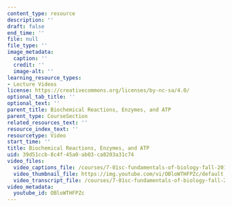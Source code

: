 ```yaml
---
content_type: resource
description: ''
draft: false
end_time: ''
file: null
file_type: ''
image_metadata:
  caption: ''
  credit: ''
  image-alt: ''
learning_resource_types:
- Lecture Videos
license: https://creativecommons.org/licenses/by-nc-sa/4.0/
optional_tab_title: ''
optional_text: ''
parent_title: Biochemical Reactions, Enzymes, and ATP
parent_type: CourseSection
related_resources_text: ''
resource_index_text: ''
resourcetype: Video
start_time: ''
title: Biochemical Reactions, Enzymes, and ATP
uid: 39d51ccb-8c4f-45a0-ab03-ca8203a31c74
video_files:
  video_captions_file: /courses/7-01sc-fundamentals-of-biology-fall-2011/b1a23d91af615e28a2bbe48cdb424ddb_OBloWTHFPZc.vtt
  video_thumbnail_file: https://img.youtube.com/vi/OBloWTHFPZc/default.jpg
  video_transcript_file: /courses/7-01sc-fundamentals-of-biology-fall-2011/5324a5f58707a3135a00c8f709600f9b_OBloWTHFPZc.pdf
video_metadata:
  youtube_id: OBloWTHFPZc
---
```

